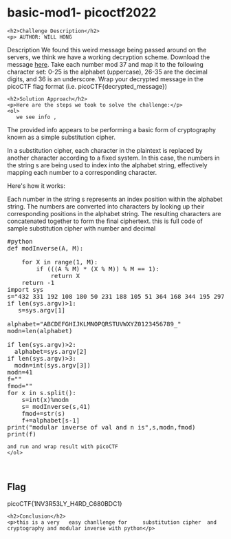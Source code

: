 <title>basic-mod1- picoctf2022</title>

<!DOCTYPE html>
<html>

<body>
    <h1>basic-mod1- picoctf2022</h1>

    <h2>Challenge Description</h2>
    <p> AUTHOR: WILL HONG

Description
We found this weird message being passed around on the servers, we think we have a working decryption scheme.
Download the message <a href="https://artifacts.picoctf.net/c/127/message.txt">here</a>.
Take each number mod 37 and map it to the following character set: 0-25 is the alphabet (uppercase), 26-35 are the decimal digits, and 36 is an underscore.
Wrap your decrypted message in the picoCTF flag format (i.e. picoCTF{decrypted_message})
</p>
 
    <h2>Solution Approach</h2>
    <p>Here are the steps we took to solve the challenge:</p>
    <ol>
       we see info ,
The provided info appears to be performing a basic form of cryptography known as a simple substitution cipher.

In a substitution cipher, each character in the plaintext is replaced by another character according to a fixed system. In this case, the numbers in the string s are being used to index into the alphabet string, effectively mapping each number to a corresponding character.

Here's how it works:

Each number in the string s represents an index position within the alphabet string.
The numbers are converted into characters by looking up their corresponding positions in the alphabet string.
The resulting characters are concatenated together to form the final ciphertext.
this is full code of sample   substitution cipher with number and decimal
<pre>
#python
def modInverse(A, M):
 
    for X in range(1, M):
        if (((A % M) * (X % M)) % M == 1):
            return X
    return -1
import sys
s="432 331 192 108 180 50 231 188 105 51 364 168 344 195 297 342 292 198 448 62 236 342 63"
if len(sys.argv)>1:
   s=sys.argv[1]

alphabet="ABCDEFGHIJKLMNOPQRSTUVWXYZ0123456789_"
modn=len(alphabet)
 
if len(sys.argv)>2:
  alphabet=sys.argv[2]
if len(sys.argv)>3:
  modn=int(sys.argv[3])
modn=41
f=""
fmod=""
for x in s.split():
    s=int(x)%modn
    s= modInverse(s,41)
    fmod+=str(s)
    f+=alphabet[s-1]
print("modular inverse of val and n is",s,modn,fmod) 
print(f)
</pre>     
    and run and wrap result with picoCTF
    </ol>
<br>
    <h2>Flag</h2>
    <p class="flag">picoCTF{1NV3R53LY_H4RD_C680BDC1}
</p>

    <h2>Conclusion</h2>
    <p>this is a very   easy chanllenge for     substitution cipher  and cryptography and modular inverse with python</p>
</body>
</html>


